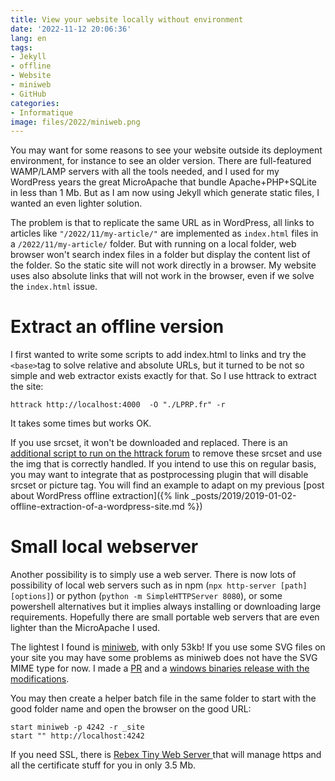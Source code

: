 ```yaml
---
title: View your website locally without environment
date: '2022-11-12 20:06:36'
lang: en
tags:
- Jekyll
- offline
- Website
- miniweb
- GitHub
categories:
- Informatique
image: files/2022/miniweb.png
---
```


You may want for some reasons to see your website outside its deployment environment, for instance to see an older version. There are full-featured WAMP/LAMP servers with all the tools needed, and I used for my WordPress years the great MicroApache that bundle Apache+PHP+SQLite in less than 1 Mb. But as I am now using Jekyll which generate static files, I wanted an even lighter solution.

The problem is that to replicate the same URL as in WordPress, all links to articles like `"/2022/11/my-article/"` are implemented as `index.html` files in a `/2022/11/my-article/` folder. But with running on a local folder, web browser won't search index files in a folder but display the content list of the folder. So the static site will not work directly in a browser. My website uses also absolute links that will not work in the browser, even if we solve the `index.html` issue.

# Extract an offline version

I first wanted to write some scripts to add index.html to links and try the `<base>`tag to solve relative and absolute URLs, but it turned to be not so simple and web extractor exists exactly for that. So I use httrack to extract the site:

```shell
httrack http://localhost:4000  -O "./LPRP.fr" -r
``` 

It takes some times but works OK.

If you use srcset, it won't be downloaded and replaced. There is an [additional script to run on the httrack forum](https://forum.httrack.com/readmsg/36162/33879/index.html) to remove these srcset and use the img that is correctly handled. If you intend to use this on regular basis, you may want to integrate that as postprocessing plugin that will disable srcset or picture tag. You will find an example to adapt on my previous [post about WordPress offline extraction]({% link _posts/2019/2019-01-02-offline-extraction-of-a-wordpress-site.md %})

# Small local webserver

Another possibility is to simply use a web server. There is now lots of possibility of local web servers such as in npm (`npx http-server [path] [options]`)  or python (`python -m SimpleHTTPServer 8080`), or some powershell alternatives but it implies always installing or downloading large requirements. 
Hopefully there are small portable web servers that are even lighter than the MicroApache I used.

The lightest I found is [miniweb](https://github.com/avih/miniweb), with only 53kb! 
If you use some SVG files on your site you may have some problems as miniweb does not have the SVG MIME type for now. I made a [PR](https://github.com/avih/miniweb/pull/17) and a [windows binaries release with the modifications](https://github.com/rpeyron/miniweb/releases/tag/2202-11-12-svg).

You may then create a helper batch file in the same folder to start with the good folder name and open the browser on the good URL:

```batch
start miniweb -p 4242 -r _site
start "" http://localhost:4242
```

If you need SSL, there is [Rebex Tiny Web Server ](https://www.rebex.net/tiny-web-server/) that will manage https and all the certificate stuff for you in only 3.5 Mb.
